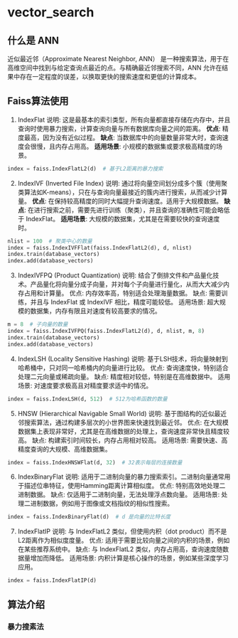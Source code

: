# vector_search
## 什么是 ANN
近似最近邻（Approximate Nearest Neighbor, ANN） 是一种搜索算法，用于在高维空间中找到与给定查询点最近的点。与精确最近邻搜索不同，ANN 允许在结果中存在一定程度的误差，以换取更快的搜索速度和更低的计算成本。

## Faiss算法使用
1. IndexFlat
说明: 这是最基本的索引类型，所有向量都直接存储在内存中，并且查询时使用暴力搜索，计算查询向量与所有数据库向量之间的距离。
**优点**: 精度最高，因为没有近似过程。
**缺点**: 当数据库中的向量数量非常大时，查询速度会很慢，且内存占用高。
**适用场景**: 小规模的数据集或要求极高精度的场景。

```python
index = faiss.IndexFlatL2(d)  # 基于L2距离的暴力搜索
```
2. IndexIVF (Inverted File Index)
说明: 通过将向量空间划分成多个簇（使用聚类算法如K-means），只在与查询向量最接近的簇内进行搜索，从而减少计算量。
**优点**: 在保持较高精度的同时大幅提升查询速度。适用于大规模数据。
**缺点**: 在进行搜索之前，需要先进行训练（聚类），并且查询的准确性可能会略低于 IndexFlat。
**适用场景**: 大规模的数据集，尤其是在需要较快的查询速度时。
```python
nlist = 100  # 聚类中心的数量
index = faiss.IndexIVFFlat(faiss.IndexFlatL2(d), d, nlist)
index.train(database_vectors)
index.add(database_vectors)
```


3. IndexIVFPQ (Product Quantization)
说明: 结合了倒排文件和产品量化技术。产品量化将向量分成子向量，并对每个子向量进行量化，从而大大减少内存占用和计算量。
优点: 内存效率高，特别适合处理海量数据。
缺点: 需要训练，并且与 IndexFlat 或 IndexIVF 相比，精度可能较低。
适用场景: 超大规模的数据集，内存有限且对速度有较高要求的情况。
```python
m = 8  # 子向量的数量
index = faiss.IndexIVFPQ(faiss.IndexFlatL2(d), d, nlist, m, 8)
index.train(database_vectors)
index.add(database_vectors)
```

4. IndexLSH (Locality Sensitive Hashing)
说明: 基于LSH技术，将向量映射到哈希桶中，只对同一哈希桶内的向量进行比较。
优点: 查询速度快，特别适合处理二元向量或稀疏向量。
缺点: 精度相对较低，特别是在高维数据中。
适用场景: 对速度要求极高且对精度要求适中的情况。
```python
index = faiss.IndexLSH(d, 512)  # 512为哈希函数的数量
```
5. HNSW (Hierarchical Navigable Small World)
说明: 基于图结构的近似最近邻搜索算法，通过构建多层次的小世界图来快速找到最近邻。
优点: 在大规模数据集上表现非常好，尤其是在高维数据的处理上，查询速度非常快且精度较高。
缺点: 构建索引时间较长，内存占用相对较高。
适用场景: 需要快速、高精度查询的大规模、高维数据集。

```python
index = faiss.IndexHNSWFlat(d, 32)  # 32表示每层的连接数量
```

6. IndexBinaryFlat
说明: 适用于二进制向量的暴力搜索索引。二进制向量通常用于描述位串特征，使用Hamming距离计算相似度。
优点: 特别高效地处理二进制数据。
缺点: 仅适用于二进制向量，无法处理浮点数向量。
适用场景: 处理二进制数据，例如用于图像或文档指纹的相似性搜索。
```python
index = faiss.IndexBinaryFlat(d)  # d 是向量的比特长度
```

7. IndexFlatIP
说明: 与 IndexFlatL2 类似，但使用内积（dot product）而不是L2距离作为相似度度量。
优点: 适用于需要比较向量之间的内积的场景，例如在某些推荐系统中。
缺点: 与 IndexFlatL2 类似，内存占用高，查询速度随数据量增加而降低。
适用场景: 内积计算是核心操作的场景，例如某些深度学习应用。
```python
index = faiss.IndexFlatIP(d)
```

## 算法介绍
### 暴力搜素法
